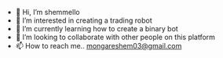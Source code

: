 - 👋 Hi, I’m shemmello
- 👀 I’m interested in creating a trading robot
- 🌱 I’m currently learning how to create a binary bot
- 💞️ I’m looking to collaborate with other people on this platform 
- 📫 How to reach me.. mongareshem03@gmail.com 

<!---
shemmello/shemmello is a ✨ special ✨ repository because its `README.md` (this file) appears on your GitHub profile.
You can click the Preview link to take a look at your changes.
--->
